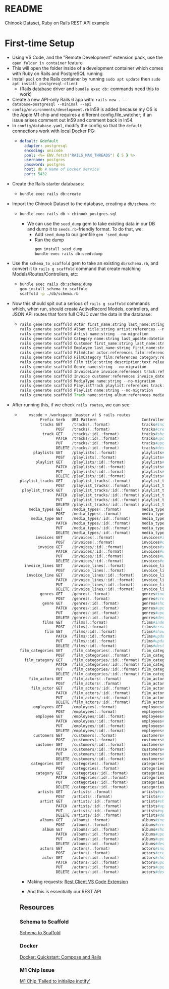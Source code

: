 # README

Chinook Dataset, Ruby on Rails REST API example

# First-time Setup

- Using VS Code, and the "Remote Development" extension pack, use the `open folder in container` feature
- This will open the folder inside of a development container which comes with Ruby on Rails and PostgreSQL running
- Install `psql` on the Rails container by running `sudo apt update` then `sudo apt install postgresql-client`
  - (Rails database driver and `bundle exec db:` commands need this to work)
- Create a new API-only Rails 6 app with: `rails new . --database=postgresql --minimal --api`
- `config/environments/development.rb` ln59 is added because my OS is the Apple M1 chip and requires a different config.file_watcher; if an issue arises comment out ln59 and comment back in ln54.
- In `config/database.yaml`, modify the config so that the `default` connections work with local Docker PG:
  - ```yaml
    default: &default
      adapter: postgresql
      encoding: unicode
      pool: <%= ENV.fetch("RAILS_MAX_THREADS") { 5 } %>
      username: postgres
      password: postgres
      host: db # Name of Docker service
      port: 5432
    ```
- Create the Rails starter databases:
  - ```sh
    bundle exec rails db:create
    ```
- Import the Chinook Dataset to the database, creating a `db/schema.rb`:
  - ```sh
    bundle exec rails db < chinook_postgres.sql
    ```
    - We can use the `seed_dump` gem to take existing data in our DB and dump it to `seeds.rb`-friendly format. To do that, we:
      - Add `seed_dump` to our gemfile `gem 'seed_dump'` 
      - Run the dump
        ```sh
        gem install seed_dump
        bundle exec rails db:seed:dump
        ```
- Use the `schema_to_scaffold` gem to take an existing `db/schema.rb`, and convert it to `rails g scaffold` command that create matching Models/Routes/Controllers, etc:
  - ```sh
    bundle exec rails db:schema:dump
    gem install schema_to_scaffold
    scaffold -p ./db/schema.rb
    ```
- Now this should spit out a serious of `rails g scaffold` commands which, when run, should create ActiveRecord Models, controllers, and JSON API routes that form full CRUD over the data in the database:
  - ```groovy
    rails generate scaffold Actor first_name:string last_name:string last_update:datetime --no-migration
    rails generate scaffold Album title:string artist:references --no-migration
    rails generate scaffold Artist name:string --no-migration
    rails generate scaffold Category name:string last_update:datetime --no-migration
    rails generate scaffold Customer first_name:string last_name:string company:string address:string city:string state:string country:string   postal_code:string phone:string fax:string email:string support_rep:references --no-migration
    rails generate scaffold Employee last_name:string first_name:string title:string reports_to:integer birth_date:datetime hire_date:datetime address:string   city:string state:string country:string postal_code:string phone:string fax:string email:string --no-migration
    rails generate scaffold FilmActor actor:references film:references last_update:datetime --no-migration
    rails generate scaffold FilmCategory film:references category:references last_update:datetime --no-migration
    rails generate scaffold Film title:string description:text release_year:integer language:references rental_duration:integer rental_rate:decimal   length:integer replacement_cost:decimal rating:text last_update:datetime special_features:text fulltext:tsvector --no-migration
    rails generate scaffold Genre name:string --no-migration
    rails generate scaffold InvoiceLine invoice:references track:references unit_price:decimal quantity:integer --no-migration
    rails generate scaffold Invoice customer:references invoice_date:datetime billing_address:string billing_city:string billing_state:string   billing_country:string billing_postal_code:string total:decimal --no-migration
    rails generate scaffold MediaType name:string --no-migration
    rails generate scaffold PlaylistTrack playlist:references track:references --no-migration
    rails generate scaffold Playlist name:string --no-migration
    rails generate scaffold Track name:string album:references media_type:references genre:references composer:string milliseconds:integer bytes:integer  unit_price:decimal --no-migration
    ```
- After running this, if we check `rails routes`, we can see:
  - ```ps1
        vscode ➜ /workspace (master ✗) $ rails routes
             Prefix Verb   URI Pattern                    Controller#Action
             tracks GET    /tracks(.:format)              tracks#index
                    POST   /tracks(.:format)              tracks#create
              track GET    /tracks/:id(.:format)          tracks#show
                    PATCH  /tracks/:id(.:format)          tracks#update
                    PUT    /tracks/:id(.:format)          tracks#update
                    DELETE /tracks/:id(.:format)          tracks#destroy
          playlists GET    /playlists(.:format)           playlists#index
                    POST   /playlists(.:format)           playlists#create
           playlist GET    /playlists/:id(.:format)       playlists#show
                    PATCH  /playlists/:id(.:format)       playlists#update
                    PUT    /playlists/:id(.:format)       playlists#update
                    DELETE /playlists/:id(.:format)       playlists#destroy
    playlist_tracks GET    /playlist_tracks(.:format)     playlist_tracks#index
                    POST   /playlist_tracks(.:format)     playlist_tracks#create
     playlist_track GET    /playlist_tracks/:id(.:format) playlist_tracks#show
                    PATCH  /playlist_tracks/:id(.:format) playlist_tracks#update
                    PUT    /playlist_tracks/:id(.:format) playlist_tracks#update
                    DELETE /playlist_tracks/:id(.:format) playlist_tracks#destroy
        media_types GET    /media_types(.:format)         media_types#index
                    POST   /media_types(.:format)         media_types#create
         media_type GET    /media_types/:id(.:format)     media_types#show
                    PATCH  /media_types/:id(.:format)     media_types#update
                    PUT    /media_types/:id(.:format)     media_types#update
                    DELETE /media_types/:id(.:format)     media_types#destroy
           invoices GET    /invoices(.:format)            invoices#index
                    POST   /invoices(.:format)            invoices#create
            invoice GET    /invoices/:id(.:format)        invoices#show
                    PATCH  /invoices/:id(.:format)        invoices#update
                    PUT    /invoices/:id(.:format)        invoices#update
                    DELETE /invoices/:id(.:format)        invoices#destroy
      invoice_lines GET    /invoice_lines(.:format)       invoice_lines#index
                    POST   /invoice_lines(.:format)       invoice_lines#create
       invoice_line GET    /invoice_lines/:id(.:format)   invoice_lines#show
                    PATCH  /invoice_lines/:id(.:format)   invoice_lines#update
                    PUT    /invoice_lines/:id(.:format)   invoice_lines#update
                    DELETE /invoice_lines/:id(.:format)   invoice_lines#destroy
             genres GET    /genres(.:format)              genres#index
                    POST   /genres(.:format)              genres#create
              genre GET    /genres/:id(.:format)          genres#show
                    PATCH  /genres/:id(.:format)          genres#update
                    PUT    /genres/:id(.:format)          genres#update
                    DELETE /genres/:id(.:format)          genres#destroy
              films GET    /films(.:format)               films#index
                    POST   /films(.:format)               films#create
               film GET    /films/:id(.:format)           films#show
                    PATCH  /films/:id(.:format)           films#update
                    PUT    /films/:id(.:format)           films#update
                    DELETE /films/:id(.:format)           films#destroy
    film_categories GET    /film_categories(.:format)     film_categories#index
                    POST   /film_categories(.:format)     film_categories#create
      film_category GET    /film_categories/:id(.:format) film_categories#show
                    PATCH  /film_categories/:id(.:format) film_categories#update
                    PUT    /film_categories/:id(.:format) film_categories#update
                    DELETE /film_categories/:id(.:format) film_categories#destroy
        film_actors GET    /film_actors(.:format)         film_actors#index
                    POST   /film_actors(.:format)         film_actors#create
         film_actor GET    /film_actors/:id(.:format)     film_actors#show
                    PATCH  /film_actors/:id(.:format)     film_actors#update
                    PUT    /film_actors/:id(.:format)     film_actors#update
                    DELETE /film_actors/:id(.:format)     film_actors#destroy
          employees GET    /employees(.:format)           employees#index
                    POST   /employees(.:format)           employees#create
           employee GET    /employees/:id(.:format)       employees#show
                    PATCH  /employees/:id(.:format)       employees#update
                    PUT    /employees/:id(.:format)       employees#update
                    DELETE /employees/:id(.:format)       employees#destroy
          customers GET    /customers(.:format)           customers#index
                    POST   /customers(.:format)           customers#create
           customer GET    /customers/:id(.:format)       customers#show
                    PATCH  /customers/:id(.:format)       customers#update
                    PUT    /customers/:id(.:format)       customers#update
                    DELETE /customers/:id(.:format)       customers#destroy
         categories GET    /categories(.:format)          categories#index
                    POST   /categories(.:format)          categories#create
           category GET    /categories/:id(.:format)      categories#show
                    PATCH  /categories/:id(.:format)      categories#update
                    PUT    /categories/:id(.:format)      categories#update
                    DELETE /categories/:id(.:format)      categories#destroy
            artists GET    /artists(.:format)             artists#index
                    POST   /artists(.:format)             artists#create
             artist GET    /artists/:id(.:format)         artists#show
                    PATCH  /artists/:id(.:format)         artists#update
                    PUT    /artists/:id(.:format)         artists#update
                    DELETE /artists/:id(.:format)         artists#destroy
             albums GET    /albums(.:format)              albums#index
                    POST   /albums(.:format)              albums#create
              album GET    /albums/:id(.:format)          albums#show
                    PATCH  /albums/:id(.:format)          albums#update
                    PUT    /albums/:id(.:format)          albums#update
                    DELETE /albums/:id(.:format)          albums#destroy
             actors GET    /actors(.:format)              actors#index
                    POST   /actors(.:format)              actors#create
              actor GET    /actors/:id(.:format)          actors#show
                    PATCH  /actors/:id(.:format)          actors#update
                    PUT    /actors/:id(.:format)          actors#update
                    DELETE /actors/:id(.:format)          actors#destroy
    ```
    - Making requests: 
    <a href='https://marketplace.visualstudio.com/items?itemName=humao.rest-client'>Rest Client VS Code Extension</a>

    - And this is essentially our REST API

    ## Resources
    ### Schema to Scaffold
    <a href='https://github.com/frenesim/schema_to_scaffold'>Schema to Scaffold</a>

    ### Docker
    <a href='https://docs.docker.com/samples/rails/'>
    Docker: Quickstart: Compose and Rails
    </a>

    ### M1 Chip Issue
    <a href='https://github.com/evilmartians/terraforming-rails/issues/34'>
    M1 Chip 'Failed to initialize inotify' 
    </a>
    